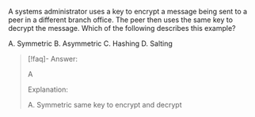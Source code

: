 
A systems administrator uses a key to encrypt a message being sent to a peer in a different branch office. The peer then uses the same key to decrypt the message. Which of the following describes this example? 

A. Symmetric 
B. Asymmetric 
C. Hashing 
D. Salting

> [!faq]- Answer: 
> 
> A 
> 
> Explanation: 
> 
> A. Symmetric same key to encrypt and decrypt

